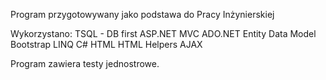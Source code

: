 Program przygotowywany jako podstawa do Pracy Inżynierskiej 

Wykorzystano:
TSQL - DB first
ASP.NET MVC
ADO.NET Entity Data Model
Bootstrap
LINQ
C#
HTML
HTML Helpers
AJAX

Program zawiera testy jednostrowe. 
